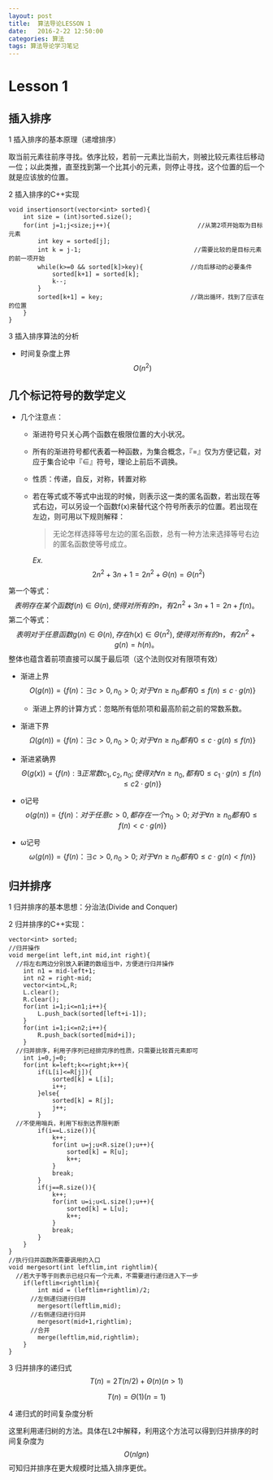```yaml
---
layout: post
title:  算法导论LESSON 1
date:   2016-2-22 12:50:00
categories: 算法
tags: 算法导论学习笔记
---
```




# Lesson 1

## 插入排序

1 插入排序的基本原理（递增排序）

   取当前元素往前序寻找。依序比较，若前一元素比当前大，则被比较元素往后移动一位；以此类推，直至找到第一个比其小的元素，则停止寻找，这个位置的后一个就是应该放的位置。

2 插入排序的C++实现

``` 
void insertionsort(vector<int> sorted){
    int size = (int)sorted.size();                 
    for(int j=1;j<size;j++){                        //从第2项开始取为目标元素
        int key = sorted[j];
        int k = j-1;                               //需要比较的是目标元素的前一项开始
        while(k>=0 && sorted[k]>key){             //向后移动的必要条件
            sorted[k+1] = sorted[k];
            k--;
        }
        sorted[k+1] = key;                        //跳出循环，找到了应该在的位置
    }
}
```

3 插入排序算法的分析

- 时间复杂度上界 $$O(n^2)$$


## 几个标记符号的数学定义

- 几个注意点： 

  - 渐进符号只关心两个函数在极限位置的大小状况。
  
  - 所有的渐进符号都代表着一种函数，为集合概念，『=』仅为方便记载，对应于集合论中『∈』符号，理论上前后不调换。

  - 性质：传递，自反，对称，转置对称

  - 若在等式或不等式中出现的时候，则表示这一类的匿名函数，若出现在等式右边，可以另设一个函数f(x)来替代这个符号所表示的位置。若出现在左边，则可用以下规则解释：

    > 无论怎样选择等号左边的匿名函数，总有一种方法来选择等号右边的匿名函数使等号成立。

    _Ex._ 
    $$
    2n^2+3n+1=2n^2+\Theta(n)=\Theta(n^2)
    $$

第一个等式：
$$ 
表明存在某个函数f(n) \in \Theta(n),使得对所有的n，有2n^2+3n+1=2n+f(n)。
$$
第二个等式：
$$
表明对于任意函数g(n)\in\Theta(n),存在h(x)\in\Theta(n^2),使得对所有的n，有2n^2+g(n)=h(n)。
$$
整体也蕴含着前项直接可以属于最后项（这个法则仅对有限项有效）

- 渐进上界
  $$
  O(g(n)) = \{f(n) ：\exists c>0,n_0>0 ;对于\forall n\ge n_0  都有0\le f(n) \le c·g(n)  \}
  $$
  - 渐进上界的计算方式：忽略所有低阶项和最高阶前之前的常数系数。

- 渐进下界
  $$
  \Omega (g(n)) = \{f(n) ：\exists c>0,n_0>0 ;对于\forall n\ge n_0  都有0\le c·g(n) \le f(n)  \}
  $$

- 渐进紧确界
$$
\Theta(g(x))=\{f(n):\exists 正常数 c_1,c_2,n_0;使得对\forall n\ge n_0,都有0\le c_1·g(n)\le f(n) \le c2·g(n) \}
$$

- o记号
$$
o(g(n)) = \{f(n) ：对于任意c>0,都存在一个n_0>0 ;对于\forall n\ge n_0  都有0\le f(n) < c·g(n)  \}
$$

- ω记号
$$
\omega(g(n)) = \{f(n) ：\exists c>0,n_0>0 ;对于\forall n\ge n_0  都有0\le c·g(n)<f(n) \}
$$



## 归并排序

1 归并排序的基本思想：分治法(Divide and Conquer)

2 归并排序的C++实现：

```
vector<int> sorted;
//归并操作
void merge(int left,int mid,int right){           
  //将左右两边分别放入新建的数组当中，方便进行归并操作
    int n1 = mid-left+1;            
    int n2 = right-mid;
    vector<int>L,R;
    L.clear();
    R.clear();
    for(int i=1;i<=n1;i++){
        L.push_back(sorted[left+i-1]);
    }
    for(int i=1;i<=n2;i++){
        R.push_back(sorted[mid+i]);
    }
  //归并排序，利用子序列已经排完序的性质，只需要比较首元素即可
    int i=0,j=0;
    for(int k=left;k<=right;k++){
        if(L[i]<=R[j]){
            sorted[k] = L[i];
            i++;
        }else{
            sorted[k] = R[j];
            j++;
        }
  //不使用哨兵，利用下标到达界限判断
        if(i==L.size()){
            k++;
            for(int u=j;u<R.size();u++){
                sorted[k] = R[u];
                k++;
            }
            break;
        }
        if(j==R.size()){
            k++;
            for(int u=i;u<L.size();u++){
                sorted[k] = L[u];
                k++;
            }
            break;
        }
    }
}
//执行归并函数所需要调用的入口
void mergesort(int leftlim,int rightlim){
  //若大于等于则表示已经只有一个元素，不需要进行递归进入下一步
    if(leftlim<rightlim){
        int mid = (leftlim+rightlim)/2;
      //左侧递归进行归并
        mergesort(leftlim,mid);
      //右侧递归进行归并
        mergesort(mid+1,rightlim);
      //合并
        merge(leftlim,mid,rightlim);
    }
}
```

3 归并排序的递归式
$$
T(n) = 2T(n/2)+\Theta(n)     (n > 1)
$$

$$
T(n) = \Theta(1) (n=1)
$$

4 递归式的时间复杂度分析

这里利用递归树的方法。具体在L2中解释，利用这个方法可以得到归并排序的时间复杂度为
$$
O(nlgn)
$$
可知归并排序在更大规模时比插入排序更优。
